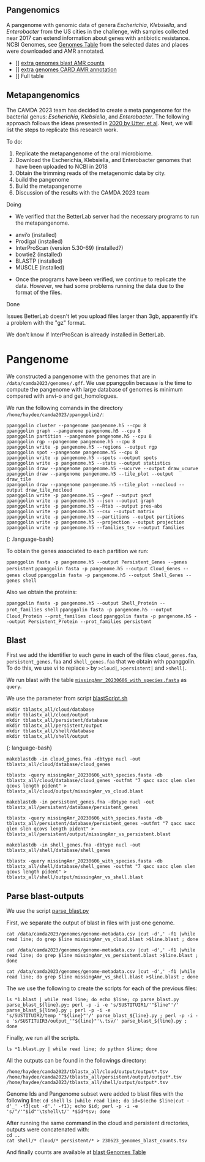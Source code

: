 ## Pangenomics  
A pangenome with genomic data of genera  _Escherichia_, _Klebsiella_, and _Enterobacter_ from the US cities in the challenge, with samples collected near 2017 can extend information about genes with antibiotic resistance. NCBI Genomes, see [Genomes Table](data/genome-metadata.csv) from the selected dates and places were downloaded and AMR annotated.
- [] [extra genomes blast AMR counts ](data/230624_genomes_blast_counts.tsv)
- [] [extra genomes CARD AMR annotation](data/230623_genomes_card_counts.tsv)  
- [] Full table  


## Metapangenomics
The CAMDA 2023 team has decided to create a meta pangenome for the bacterial genus: _Escherichia_, _Klebsiella_, and _Enterobacter_. The following approach follows the ideas presented in [2020 by Utter, et al](https://genomebiology.biomedcentral.com/articles/10.1186/s13059-020-02200-2#Bib1).
Next, we will list the steps to replicate this research work.

To do:
1. Replicate the metapangenome of the oral microbiome.
2. Download the Escherichia, Klebsiella, and Enterobacter genomes that have been uploaded to NCBI in 2018
3. Obtain the trimming reads of the metagenomic data by city.
4. build the pangenome
5. Build the metapangenome
6. Discussion of the results with the CAMDA 2023 team

Doing
* We verified that the BetterLab server had the necessary programs to run the metapangenome.
- anvi’o (installed)
- Prodigal (installed)
- InterProScan (version 5.30-69) (installed?)
- bowtie2 (installed)
- BLASTP (installed)
- MUSCLE  (installed)
* Once the programs have been verified, we continue to replicate the data. However, we had some problems running the data due to the format of the files.

Done

Issues
BetterLab doesn't let you upload files larger than 3gb, apparently it's a problem with the "gz" format.

We don't know if InterProScan is already installed in BetterLab.


# Pangenome

We constructed a pangenome with the genomes that are in `/data/camda2023/genomes/.gff`. 
We use ppanggolin because is the time to compute the pangenome with large database of genomes is minimum compared with anvi-o and get_homologues.


We run the following comands in the directory `/home/haydee/camda2023/ppanggolin2/`:

~~~
ppanggolin cluster --pangenome pangenome.h5 --cpu 8
ppanggolin graph --pangenome pangenome.h5 --cpu 8
ppanggolin partition --pangenome pangenome.h5 --cpu 8
ppanggolin rgp --pangenome pangenome.h5 --cpu 8
ppanggolin write -p pangenome.h5 --regions --output rgp
ppanggolin spot --pangenome pangenome.h5 --cpu 8
ppanggolin write -p pangenome.h5 --spots --output spots
ppanggolin write -p pangenome.h5 --stats --output statistics
ppanggolin draw --pangenome pangenome.h5 --ucurve --output draw_ucurve
ppanggolin draw --pangenome pangenome.h5 --tile_plot --output draw_tile
ppanggolin draw --pangenome pangenome.h5 --tile_plot --nocloud --output draw_tile_nocloud
ppanggolin write -p pangenome.h5 --gexf --output gexf
ppanggolin write -p pangenome.h5 --json --output graph
ppanggolin write -p pangenome.h5 --Rtab --output pres-abs
ppanggolin write -p pangenome.h5 --csv --output matrix
ppanggolin write -p pangenome.h5 --partitions --output partitions
ppanggolin write -p pangenome.h5 --projection --output projection
ppanggolin write -p pangenome.h5 --families_tsv --output families
~~~
{: .language-bash}

To obtain the genes associated to each partition we run:

`ppanggolin fasta -p pangenome.h5 --output Persistent_Genes --genes persistent`
`ppanggolin fasta -p pangenome.h5 --output Cloud_Genes --genes cloud`
`ppanggolin fasta -p pangenome.h5 --output Shell_Genes --genes shell`

Also we obtain the proteins:

`ppanggolin fasta -p pangenome.h5 --output Shell_Protein --prot_families shell`
`ppanggolin fasta -p pangenome.h5 --output Cloud_Protein --prot_families cloud`
`ppanggolin fasta -p pangenome.h5 --output Persistent_Protein --prot_families persistent`

## Blast

First we add the identifier to each gene in each of the files `cloud_genes.faa`, `persistent_genes.faa` and `shell_genes.faa` that we obtain with ppanggolin. To do this, we use vi to replace `>` by `>cloud|`, `>persistent|` and `>shell|`.

We run blast with the table [`missingAmr_20230606_with_species.fasta`](https://github.com/ccm-bioinfo/cambda2023/blob/main/06_amr_resistance/codigos/data_preparation/data/missingAmr_20230606_with_species.fasta) as `query`.

We use the parameter from script [blastScript.sh](https://github.com/ccm-bioinfo/cambda2023/blob/main/06_amr_resistance/codigos/data_preparation/blastScript.sh)

~~~
mkdir tblastx_all/cloud/database
mkdir tblastx_all/cloud/output
mkdir tblastx_all/persistent/database
mkdir tblastx_all/persistent/output
mkdir tblastx_all/shell/database
mkdir tblastx_all/shell/output
~~~
{: language-bash}

`makeblastdb -in cloud_genes.fna -dbtype nucl -out tblastx_all/cloud/database/cloud_genes`

`tblastx -query missingAmr_20230606_with_species.fasta -db tblastx_all/cloud/database/cloud_genes -outfmt "7 qacc sacc qlen slen qcovs length pident" > tblastx_all/cloud/output/missingAmr_vs_cloud.blast`

`makeblastdb -in persistent_genes.fna -dbtype nucl -out tblastx_all/persistent/database/persistent_genes`

`tblastx -query missingAmr_20230606_with_species.fasta -db tblastx_all/persistent/database/persistent_genes -outfmt "7 qacc sacc qlen slen qcovs length pident" > tblastx_all/persistent/output/missingAmr_vs_persistent.blast`

`makeblastdb -in shell_genes.fna -dbtype nucl -out tblastx_all/shell/database/shell_genes`

`tblastx -query missingAmr_20230606_with_species.fasta -db tblastx_all/shell/database/shell_genes -outfmt "7 qacc sacc qlen slen qcovs length pident" > tblastx_all/shell/output/missingAmr_vs_shell.blast`

## Parse blast-outputs

We use the script [parse_blast.py](https://github.com/ccm-bioinfo/cambda2023/blob/main/06_amr_resistance/codigos/data_preparation/parse_blast.py)

First, we separate the output of blast in files with just one genome.

`cat /data/camda2023/genomes/genome-metadata.csv |cut -d',' -f1 |while read line; do grep $line missingAmr_vs_cloud.blast >$line.blast ; done`

`cat /data/camda2023/genomes/genome-metadata.csv |cut -d',' -f1 |while read line; do grep $line missingAmr_vs_persistent.blast >$line.blast ; done`

`cat /data/camda2023/genomes/genome-metadata.csv |cut -d',' -f1 |while read line; do grep $line missingAmr_vs_shell.blast >$line.blast ; done`

The we use the following to create the scripts for each of the previous files:

`ls *1.blast | while read line; do echo $line; cp parse_blast.py parse_blast_${line}.py; perl -p -i -e 's/SUSTITUIR1/'"$line"'/' parse_blast_${line}.py ; perl -p -i -e 's/SUSTITUIR2/temp_'"${line}"'/' parse_blast_${line}.py ; perl -p -i -e 's/SUSTITUIR3/output_'"${line}"'\.tsv/' parse_blast_${line}.py ; done`

Finally, we run all the scripts.

`ls *1.blast.py | while read line; do python $line; done`

All the outputs can be found in the followings directory:

`/home/haydee/camda2023/tblastx_all/cloud/output/output*.tsv`  
`/home/haydee/camda2023/tblastx_all/persistent/output/output*.tsv`  
`/home/haydee/camda2023/tblastx_all/shell/output/output*.tsv`  

Genome Ids and Pangenome subset were added to blast files with the following line: 
`cd shell`
`ls |while read line; do id=$(echo $line|cut -d'_' -f3|cut -d'.' -f1); echo $id; perl -p -i -e 's/^/'"$id"'\tshell\t/' *$id*tsv; done`  

After running the same command in the cloud and persistent directories, outputs were concatenated with:  
`cd ..`  
`cat shell/* cloud/* persistent/* > 230623_genomes_blast_counts.tsv`  

And finally counts are available at [blast Genomes Table](data/230624_genomes_blast_counts.tsv)  

